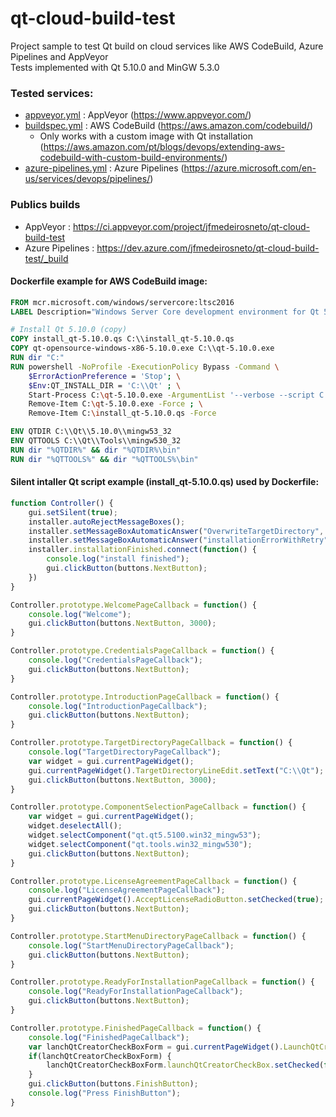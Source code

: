 # qt-cloud-build-test

Project sample to test Qt build on cloud services like AWS CodeBuild, Azure Pipelines and AppVeyor\
Tests implemented with Qt 5.10.0 and MinGW 5.3.0

### Tested services:
* [appveyor.yml](appveyor.yml) : AppVeyor (https://www.appveyor.com/)
* [buildspec.yml](buildspec.yml) : AWS CodeBuild (https://aws.amazon.com/codebuild/)
  * Only works with a custom image with Qt installation (https://aws.amazon.com/pt/blogs/devops/extending-aws-codebuild-with-custom-build-environments/)
* [azure-pipelines.yml](azure-pipelines.yml) : Azure Pipelines (https://azure.microsoft.com/en-us/services/devops/pipelines/)

### Publics builds
* AppVeyor : https://ci.appveyor.com/project/jfmedeirosneto/qt-cloud-build-test
* Azure Pipelines : https://dev.azure.com/jfmedeirosneto/qt-cloud-build-test/_build

#### Dockerfile example for AWS CodeBuild image:
```Dockerfile
FROM mcr.microsoft.com/windows/servercore:ltsc2016
LABEL Description="Windows Server Core development environment for Qt 5.10.0"

# Install Qt 5.10.0 (copy)
COPY install_qt-5.10.0.qs C:\\install_qt-5.10.0.qs
COPY qt-opensource-windows-x86-5.10.0.exe C:\\qt-5.10.0.exe
RUN dir "C:"
RUN powershell -NoProfile -ExecutionPolicy Bypass -Command \
    $ErrorActionPreference = 'Stop'; \
    $Env:QT_INSTALL_DIR = 'C:\\Qt' ; \
    Start-Process C:\qt-5.10.0.exe -ArgumentList '--verbose --script C:\\install_qt-5.10.0.qs' -NoNewWindow -Wait ; \
    Remove-Item C:\qt-5.10.0.exe -Force ; \
    Remove-Item C:\install_qt-5.10.0.qs -Force

ENV QTDIR C:\\Qt\\5.10.0\\mingw53_32
ENV QTTOOLS C:\\Qt\\Tools\\mingw530_32
RUN dir "%QTDIR%" && dir "%QTDIR%\bin"
RUN dir "%QTTOOLS%" && dir "%QTTOOLS%\bin"
```

#### Silent intaller Qt script example (install_qt-5.10.0.qs) used by Dockerfile:
```Javascript
function Controller() {
    gui.setSilent(true);
    installer.autoRejectMessageBoxes();
    installer.setMessageBoxAutomaticAnswer("OverwriteTargetDirectory", QMessageBox.Yes);
    installer.setMessageBoxAutomaticAnswer("installationErrorWithRetry", QMessageBox.Ignore);
    installer.installationFinished.connect(function() {
        console.log("install finished");
        gui.clickButton(buttons.NextButton);
    })
}

Controller.prototype.WelcomePageCallback = function() {
    console.log("Welcome");
    gui.clickButton(buttons.NextButton, 3000);
}

Controller.prototype.CredentialsPageCallback = function() {
    console.log("CredentialsPageCallback");
    gui.clickButton(buttons.NextButton);
}

Controller.prototype.IntroductionPageCallback = function() {
    console.log("IntroductionPageCallback");
    gui.clickButton(buttons.NextButton);
}

Controller.prototype.TargetDirectoryPageCallback = function() {
    console.log("TargetDirectoryPageCallback");
    var widget = gui.currentPageWidget();
    gui.currentPageWidget().TargetDirectoryLineEdit.setText("C:\\Qt");
    gui.clickButton(buttons.NextButton, 3000);
}

Controller.prototype.ComponentSelectionPageCallback = function() {
    var widget = gui.currentPageWidget();
    widget.deselectAll();
    widget.selectComponent("qt.qt5.5100.win32_mingw53");
    widget.selectComponent("qt.tools.win32_mingw530");
    gui.clickButton(buttons.NextButton);
}

Controller.prototype.LicenseAgreementPageCallback = function() {
    console.log("LicenseAgreementPageCallback");
    gui.currentPageWidget().AcceptLicenseRadioButton.setChecked(true);
    gui.clickButton(buttons.NextButton);
}

Controller.prototype.StartMenuDirectoryPageCallback = function() {
    console.log("StartMenuDirectoryPageCallback");
    gui.clickButton(buttons.NextButton);
}

Controller.prototype.ReadyForInstallationPageCallback = function() {
    console.log("ReadyForInstallationPageCallback");
    gui.clickButton(buttons.NextButton);
}

Controller.prototype.FinishedPageCallback = function() {
    console.log("FinishedPageCallback");
    var lanchQtCreatorCheckBoxForm = gui.currentPageWidget().LaunchQtCreatorCheckBoxForm;
    if(lanchQtCreatorCheckBoxForm) {
        lanchQtCreatorCheckBoxForm.launchQtCreatorCheckBox.setChecked(false);
    }
    gui.clickButton(buttons.FinishButton);
    console.log("Press FinishButton");
}
```
